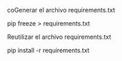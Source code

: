 coGenerar el archivo requirements.txt

pip freeze > requirements.txt

Reutilizar el archivo requirements.txt

pip install -r requirements.txt